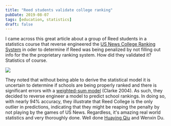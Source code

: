 ```yaml
---
title: "Reed students validate college ranking"
pubDate: 2019-08-07
tags: [education, statistics]
draft: false
---
```


I came across this great article about a group of Reed students in a statistics course that reverse engineered the [US News College Ranking System](https://www.usnews.com/best-colleges) in oder to determine if Reed was being penalized by not filling out info for the the proprietary ranking system. How did they validated it? Statistics of course. 

![](/images/blog_images/Reed_college_ranking_heatmap.png)

They noted that without being able to derive the statistical model it is uncertain to determine if schools are being properly ranked and there is significant errors with a [weighted-sum model](https://en.wikipedia.org/wiki/Weighted_sum_model) (Clarke 2004). As such, they decided to reverse engineer a model to predict school rankings. In doing so, with nearly 94% accuracy, they illustrate that Reed College is the only outlier in predictions, indicating that they might be reaping the penalty by not playing by the games of US News. Regardless, it's amazing real world statistics and very thoroughly done. Well done [Huaying Qiu](https://github.com/huayingq1996) and Wenxin Du.
